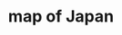 ---
layout: smileys&emotion
title: map of Japan
emoji: map_of_japan
permalink: 🗾.html
image: assets/img/3moji/map_of_japan.png
---